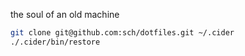 the soul of an old machine

```bash
git clone git@github.com:sch/dotfiles.git ~/.cider
./.cider/bin/restore
```
